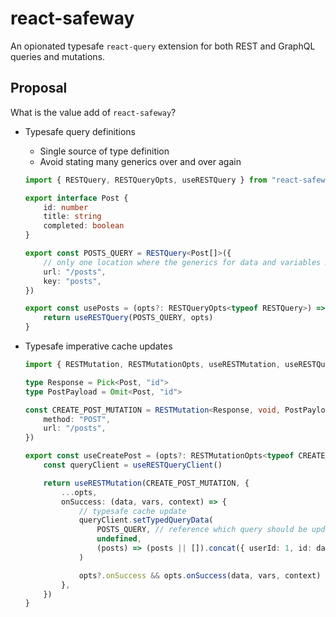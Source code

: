 # react-safeway

An opionated typesafe `react-query` extension for both REST and GraphQL queries and mutations.

## Proposal

What is the value add of `react-safeway`?

-   Typesafe query definitions

    -   Single source of type definition
    -   Avoid stating many generics over and over again

    ```typescript
    import { RESTQuery, RESTQueryOpts, useRESTQuery } from "react-safeway"

    export interface Post {
    	id: number
    	title: string
    	completed: boolean
    }

    export const POSTS_QUERY = RESTQuery<Post[]>({
    	// only one location where the generics for data and variables must be stated
    	url: "/posts",
    	key: "posts",
    })

    export const usePosts = (opts?: RESTQueryOpts<typeof RESTQuery>) => {
    	return useRESTQuery(POSTS_QUERY, opts)
    }
    ```

-   Typesafe imperative cache updates

    ```typescript
    import { RESTMutation, RESTMutationOpts, useRESTMutation, useRESTQueryClient } from "react-safeway"

    type Response = Pick<Post, "id">
    type PostPayload = Omit<Post, "id">

    const CREATE_POST_MUTATION = RESTMutation<Response, void, PostPayload>({
    	method: "POST",
    	url: "/posts",
    })

    export const useCreatePost = (opts?: RESTMutationOpts<typeof CREATE_POST_MUTATION>) => {
    	const queryClient = useRESTQueryClient()

    	return useRESTMutation(CREATE_POST_MUTATION, {
    		...opts,
    		onSuccess: (data, vars, context) => {
    			// typesafe cache update
    			queryClient.setTypedQueryData(
    				POSTS_QUERY, // reference which query should be updated
    				undefined,
    				(posts) => (posts || []).concat({ userId: 1, id: data.id, ...vars }),
    			)

    			opts?.onSuccess && opts.onSuccess(data, vars, context)
    		},
    	})
    }
    ```
